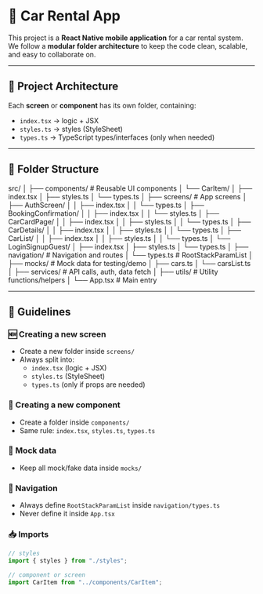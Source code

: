 # 🚗 Car Rental App

This project is a **React Native mobile application** for a car rental system.  
We follow a **modular folder architecture** to keep the code clean, scalable, and easy to collaborate on.  

---

## 📂 Project Architecture

Each **screen** or **component** has its own folder, containing:  

- `index.tsx` → logic + JSX  
- `styles.ts` → styles (StyleSheet)  
- `types.ts` → TypeScript types/interfaces (only when needed)  

---

## 📁 Folder Structure

src/
│
├── components/ # Reusable UI components
│ └── CarItem/
│ ├── index.tsx
│ ├── styles.ts
│ └── types.ts
│
├── screens/ # App screens
│ ├── AuthScreen/
│ │ ├── index.tsx
│ │ └── types.ts
│ ├── BookingConfirmation/
│ │ ├── index.tsx
│ │ └── styles.ts
│ ├── CarCardPage/
│ │ ├── index.tsx
│ │ ├── styles.ts
│ │ └── types.ts
│ ├── CarDetails/
│ │ ├── index.tsx
│ │ ├── styles.ts
│ │ └── types.ts
│ ├── CarList/
│ │ ├── index.tsx
│ │ ├── styles.ts
│ │ └── types.ts
│ └── LoginSignupGuest/
│ ├── index.tsx
│ ├── styles.ts
│ └── types.ts
│
├── navigation/ # Navigation and routes
│ └── types.ts # RootStackParamList
│
├── mocks/ # Mock data for testing/demo
│ ├── cars.ts
│ └── carsList.ts
│
├── services/ # API calls, auth, data fetch
│
├── utils/ # Utility functions/helpers
│
└── App.tsx # Main entry



---

## 📌 Guidelines

### 🆕 Creating a new screen
- Create a new folder inside `screens/`
- Always split into:
  - `index.tsx` (logic + JSX)
  - `styles.ts` (StyleSheet)
  - `types.ts` (only if props are needed)

### 🧩 Creating a new component
- Create a folder inside `components/`
- Same rule: `index.tsx`, `styles.ts`, `types.ts`

### 📑 Mock data
- Keep all mock/fake data inside `mocks/`

### 🧭 Navigation
- Always define `RootStackParamList` inside `navigation/types.ts`
- Never define it inside `App.tsx`

### 📥 Imports
```ts
// styles
import { styles } from "./styles";

// component or screen
import CarItem from "../components/CarItem";
